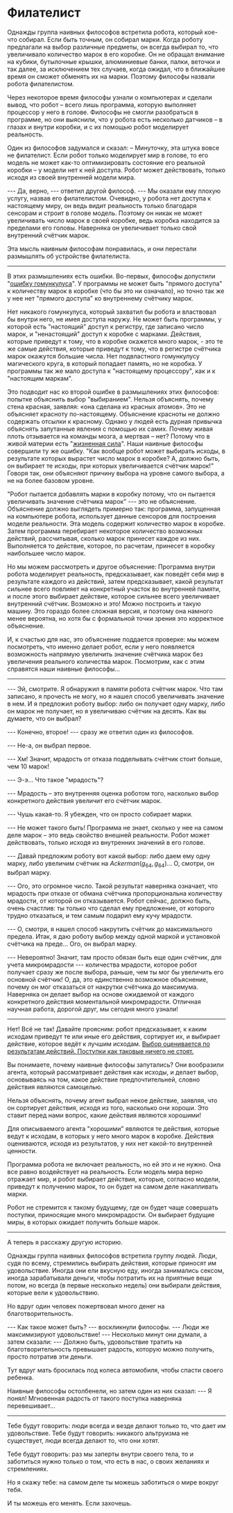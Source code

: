 # Филателист
Однажды группа наивных философов встретила робота, который кое-что собирал. Если быть точным, он собирал марки. Когда роботу предлагали на выбор различные предметы, он всегда выбирал то, что увеличивало количество марок в его коробке. Он не обращал внимание на кубики, бутылочные крышки, алюминиевые банки, палки, веточки и так далее, за исключением тех случаев, когда ожидал, что в ближайшее время он сможет обменять их на марки. Поэтому философы назвали робота филателистом.

Через некоторое время философы узнали о компьютерах и сделали вывод, что робот – всего лишь программа, которую выполняет процессор у него в голове. Философы не смогли разобраться в программе, но они выяснили, что у робота есть несколько датчиков – в глазах и внутри коробки, и с их помощью робот моделирует реальность.

Один из философов задумался и сказал: 
– Минуточку, эта штука вовсе не филателист. Если робот только моделирует мир в голове, то его модель не может как-то оптимизировать состояние его реальной коробки – у модели нет к ней доступа. Робот может действовать, только исходя из своей внутренней модели мира.

--- Да, верно, --- ответил другой философ. --- Мы оказали ему плохую услугу, назвав его филателистом. Очевидно, у робота нет доступа к настоящему миру, он ведь видит реальность только благодаря сенсорам и строит в голове модель. Поэтому он никак не может увеличивать число марок в своей коробке, ведь коробка находится за пределами его головы. Наверняка он увеличивает только свой внутренний счётчик марок.

Эта мысль наивным философам понравилась, и они перестали размышлять об устройстве филателиста.

* * * 

В этих размышлениях есть ошибки. Во-первых, философы допустили "[ошибку гомункулуса](https://en.wikipedia.org/wiki/Homunculus_argument)". У программы не может быть "прямого доступа" к количеству марок в коробке (что бы это ни означало), но точно так же у нее нет "прямого доступа" ко внутреннему счётчику марок.

Нет никакого гомункулуса, который захватил бы робота и властвовал бы внутри него, не имея доступа наружу. Не может быть программы, у которой есть "настоящий" доступ к регистру, где записано число марок, и "ненастоящий" доступ к коробке с марками. Действия, которые приведут к тому, что в коробке окажется много марок, - это те же самые действия, которые приведут к тому, что в регистре счётчика марок окажутся большие числа. Нет подвластного гомункулусу магического круга, в который попадает память, но не коробка. У программы так же мало доступа к "настоящему процессору", как и к "настоящим маркам".

Это подводит нас ко второй ошибке в размышлениях этих философов: попытке объяснить выбор "выбиранием". Нельзя объяснять, почему стена красная, заявляя: «она сделана из красных атомов». Это не объясняет красноту по-настоящему. Объяснение красноты не должно содержать отсылки к красному. Однако у людей есть дурная привычка объяснять запутанные явления с помощью их самих. Почему живая плоть отзывается на команды мозга, а мертвая – нет? Потому что в живой материи есть "[жизненная сила](https://ru.wikipedia.org/wiki/Витализм)". Наши наивные философы совершили ту же ошибку. "Как вообще робот может выбирать исходы, в результате которых вырастет число марок в коробке? А, должно быть, он выбирает те исходы, при которых увеличивается счётчик марок!" Говоря так, они объясняют причину выбора на уровне самого выбора, а не на более базовом уровне.

"Робот пытается добавлять марки в коробку потому, что он пытается увеличивать значение счётчика марок" --- это не объяснение. Объяснение должно выглядеть примерно так: программа, запущенная на компьютере робота, использует данные сенсоров для построения модели реальности. Эта модель содержит количество марок в коробке. Затем программа перебирает некоторое количество возможных действий, рассчитывая, сколько марок принесет каждое из них. Выполняется то действие, которое, по расчетам, принесет в коробку наибольшее число марок.

Но мы можем рассмотреть и другое объяснение: Программа внутри робота моделирует реальность, предсказывает, как поведёт себя мир в результате каждого из действий, затем предсказывает, какой результат сильнее всего повлияет на конкретный участок во внутренней памяти, и после этого выбирает действие, которое сильнее всего увеличивает внутренний счётчик. Возможно и это! Можно построить и такую машину. Это гораздо более сложная версия, и поэтому она намного менее вероятна, но хотя бы с формальной точки зрения это корректное объяснение.

И, к счастью для нас, это объяснение поддается проверке: мы можем посмотреть, что именно делает робот, если у него появляется возможность напрямую увеличить значение счётчика марок без увеличения реального количества марок. Посмотрим, как с этим справятся наши наивные философы…

 * * *

--- Эй, смотрите. Я обнаружил в памяти робота счётчик марок. Что там записано, я прочесть не могу, но я нашел способ увеличивать значение в нем. И я предложил роботу выбор: либо он получает одну марку, либо он марок не получает, но я увеличиваю счётчик на десять. Как вы думаете, что он выбрал?

--- Конечно, второе! --- сразу же ответил один из философов.

--- Не-а, он выбрал первое.

--- Хм! Значит, мрадость от отказа подделывать счётчик стоит больше, чем 10 марок!

--- Э-э… Что такое "мрадость"?

--- Мрадость – это внутренняя оценка роботом того, насколько выбор конкретного действия увеличит его счётчик марок.

--- Чушь какая-то. Я убежден, что он просто собирает марки.

--- Не может такого быть! Программа не знает, сколько у нее на самом деле марок – это ведь свойство внешней реальности. Робот может действовать, только исходя из внутренних значений в его голове.

--- Давай предложим роботу вот какой выбор: либо даем ему одну марку, либо увеличим счётчик на $Ackerman(g_{64}, g_{64})$... О, смотри, он выбрал марку.

--- Ого, это огромное число. Такой результат наверняка означает, что мрадость при отказе от обмана счётчика пропорциональна количеству мрадости, от которой он отказывается. Робот сейчас, должно быть, очень счастлив: ты только что сделал ему предложение, от которого трудно отказаться, и тем самым подарил ему кучу мрадости.

--- О, смотри, я нашел способ накрутить счётчик до максимального предела. Итак, я даю роботу выбор между одной маркой и установкой счётчика на преде… Ого, он выбрал марку.

--- Невероятно! Значит, там просто обязан быть еще один счётчик, для учета микромрадости --- количества мрадости, которое робот получает сразу же после выбора, раньше, чем ты мог бы увеличить его основной счётчик! О, да, это единственно возможное объяснение, почему он мог отказаться от накрутки счётчика до максимума. Наверняка он делает выбор на основе ожидаемой от каждого конкретного действия моментальной микромрадости. Отличная научная работа, дорогой друг, мы сегодня много узнали!


* * *
 

Нет! Всё не так! Давайте проясним: робот предсказывает, к каким исходам приведут те или иные его действия, сортирует их, и выбирает действие, которое ведёт к лучшим исходам. [Выбор оценивается по результатам действий. Поступки как таковые ничего не стоят.](http://lesswrong.com/lw/l4/terminal_values_and_instrumental_values/)

Вы понимаете, почему наивные философы запутались? Они вообразили агента, который рассматривает действия как исходы, и делает выбор, основываясь на том, какое действие предпочтительней, словно действия являются самоцелью.

Нельзя объяснять, почему агент выбрал некое действие, заявляя, что он сортирует действия, исходя из того, насколько они хороши. Это ставит перед нами вопрос, какие действия являются хорошими!

Для описываемого агента "хорошими" являются те действия, которые ведут к исходам, в которых у него много марок в коробке. Действия оцениваются, исходя из результатов, у них нет какой-то внутренней ценности.

Программа робота не включает реальность, но ей это и не нужно. Она все равно воздействует на реальность. Если модель мира верно отражает мир, и робот выбирает действия, которые, согласно модели, приведут к получению марок, то он будет на самом деле накапливать марки.

Робот не стремится к такому будущему, где он будет чаще совершать поступки, приносящие много микромрадости. Он выбирает будущие миры, в которых ожидает получить больше марок.

* * * 

А теперь я расскажу другую историю.

Однажды группа наивных философов встретила группу людей. Люди, судя по всему, стремились выбирать действия, которые приносят им удовольствие. Иногда они ели вкусную еду, иногда занимались сексом, иногда зарабатывали деньги, чтобы потратить их на приятные вещи потом, но всегда (в первые несколько недель) они выбирали действия, которые вели к удовольствию.

Но вдруг один человек пожертвовал много денег на благотворительность.

--- Как такое может быть? --- воскликнули философы. --- Люди же максимизируют удовольствие! --- Несколько минут они думали, а затем сказали: --- Должно быть, удовольствие тратить на благотворительность превышает радость, которую можно получить, просто потратив эти деньги.

Тут вдруг мать бросилась под колеса автомобиля, чтобы спасти своего ребенка.

Наивные философы остолбенели, но затем один из них сказал: 
--- Я понял! Мгновенная радость от такого поступка наверняка перевешивает… 

 * * *

Тебе будут говорить: люди всегда и везде делают только то, что дает им удовольствие. Тебе будут говорить: никакого альтруизма не существует, люди всегда делают то, что они хотят.

Тебе будут говорить: раз мы заперты внутри своего тела, то и заботиться нужно только о том, что есть в нас, о своих желаниях и стремлениях.

Но я скажу тебе: на самом деле ты можешь заботиться о мире вокруг тебя.

И ты можешь его менять. Если захочешь.